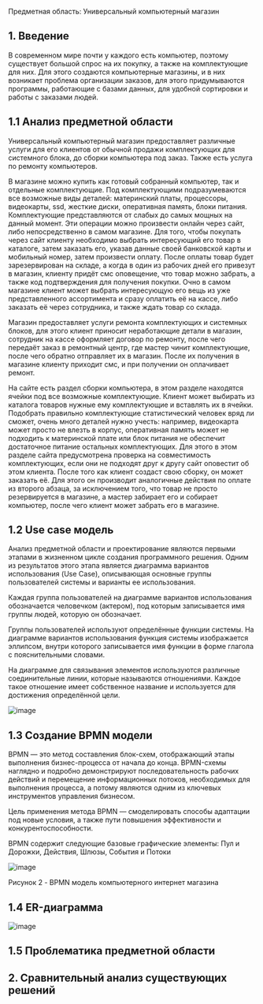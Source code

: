 Предметная область: Универсальный компьютерный магазин
<h2>1. Введение</h2>

В современном мире почти у каждого есть компьютер, поэтому существует большой спрос на их покупку, а также на комплектующие для них. Для этого создаются компьютерные магазины, и в них возникает проблема организации заказов, для этого придумываются программы, работающие с базами данных, для удобной сортировки и работы с заказами людей.
<h2>1.1 Анализ предметной области</h2>

Универсальный компьютерный магазин предоставляет различные услуги для его клиентов от обычной продажи комплектующих для системного блока, до сборки компьютера под заказ. Также есть услуга по ремонту компьютеров.

В магазине можно купить как готовый собранный компьютер, так и отдельные комплектующие. Под комплектующими подразумеваются все возможные виды деталей: материнский платы, процессоры, видеокарты, ssd, жесткие диски, оперативная память, блоки питания. Комплектующие представляются от слабых до самых мощных на данный момент. Эти операции можно произвести онлайн через сайт, либо непосредственно в самом магазине. Для того, чтобы покупать через сайт клиенту необходимо выбрать интересующий его товар в каталоге, затем заказать его, указав данные своей банковской карты и мобильный номер, затем произвести оплату. После оплаты товар будет зарезервирован на складе, а когда в один из рабочих дней его привезут в магазин, клиенту придёт смс оповещение, что товар можно забрать, а также код подтверждения для получения покупки. Очно в самом магазине клиент может выбрать интересующую его вещь из уже представленного ассортимента и сразу оплатить её на кассе, либо заказать её через сотрудника, и также ждать товар со склада.

Магазин предоставляет услуги ремонта комплектующих и системных блоков, для этого клиент приносит неработающие детали в магазин, сотрудник на кассе оформляет договор по ремонту, после чего передаёт заказ в ремонтный центр, где мастер чинит комплектующие, после чего обратно отправляет их в магазин. После их получения в магазине клиенту приходит смс, и при получении он оплачивает ремонт. 

На сайте есть раздел сборки компьютера, в этом разделе находятся ячейки под все возможные комплектующие. Клиент может выбирать из каталога товаров нужные ему комплектующие и вставлять их в ячейки. Подобрать правильно комплектующие статистический человек вряд ли сможет, очень много деталей нужно учесть: например, видеокарта может просто не влезть в корпус, оперативная память может не подходить к материнской плате или блок питания не обеспечит достаточное питание остальных комплектующих. Для этого в этом разделе сайта предусмотрена проверка на совместимость комплектующих, если они не подходят друг к другу сайт оповестит об этом клиента. После того как клиент создаст свою сборку, он может заказать её. Для этого он производит аналогичные действия по оплате из второго абзаца, за исключением того, что товар не просто резервируется в магазине, а мастер забирает его и собирает компьютер, после чего клиент может забрать его в магазине.

<h2>1.2 Use case модель</h2>

Анализ предметной области и проектирование являются первыми этапами в жизненном цикле создания программного решения. Одним из результатов этого этапа является диаграмма вариантов использования (Use Case), описывающая основные группы пользователей системы и варианты ее использования.

Каждая группа пользователей на диаграмме вариантов использования обозначается человечком (актером), под которым записывается имя группы людей, которую он обозначает.

Группы пользователей используют определённые функции системы. На диаграмме вариантов использования функция системы изображается эллипсом, внутри которого записывается имя функции в форме глагола с пояснительными словами.

На диаграмме для связывания элементов используются различные соединительные линии, которые называются отношениями. Каждое такое отношение имеет собственное название и используется для достижения определённой цели.

![image](https://user-images.githubusercontent.com/105597943/201216502-212591d4-8cdc-4597-8291-a0acf320f288.png)



<h2>1.3 Создание BPMN модели</h2>

BPMN — это метод составления блок-схем, отображающий этапы выполнения бизнес-процесса от начала до конца. BPMN-схемы наглядно и подробно демонстрируют последовательность рабочих действий и перемещение информационных потоков, необходимых для выполнения процесса, а потому являются одним из ключевых инструментов управления бизнесом.

Цель применения метода BPMN — смоделировать способы адаптации под новые условия, а также пути повышения эффективности и конкурентоспособности.


BPMN содержит следующие базовые графические элементы: Пул и Дорожки, Действия, Шлюзы, События и Потоки

![image](https://user-images.githubusercontent.com/105597943/201213177-2f4a8487-c5e6-4db3-af19-8259bab43216.png)

Рисунок 2 - BPMN модель компьютерного интернет магазина
<h2>1.4 ER-диаграмма</h2>

![image](https://user-images.githubusercontent.com/105597943/201203631-577c9ad7-1ed2-45a8-82d3-44af4356e440.png)

<h2>1.5 Проблематика предметной области</h2>

<h2>2. Сравнительный анализ существующих решений</h2>
